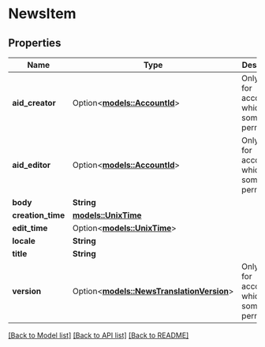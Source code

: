 # NewsItem

## Properties

Name | Type | Description | Notes
------------ | ------------- | ------------- | -------------
**aid_creator** | Option<[**models::AccountId**](AccountId.md)> | Only visible for accounts which have some news permissions | [optional]
**aid_editor** | Option<[**models::AccountId**](AccountId.md)> | Only visible for accounts which have some news permissions | [optional]
**body** | **String** |  | 
**creation_time** | [**models::UnixTime**](UnixTime.md) |  | 
**edit_time** | Option<[**models::UnixTime**](UnixTime.md)> |  | [optional]
**locale** | **String** |  | 
**title** | **String** |  | 
**version** | Option<[**models::NewsTranslationVersion**](NewsTranslationVersion.md)> | Only visible for accounts which have some news permissions | [optional]

[[Back to Model list]](../README.md#documentation-for-models) [[Back to API list]](../README.md#documentation-for-api-endpoints) [[Back to README]](../README.md)


